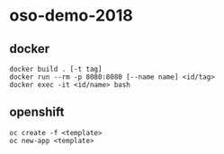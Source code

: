 # oso-demo-2018

## docker

```
docker build . [-t tag]
docker run --rm -p 8080:8080 [--name name] <id/tag>
docker exec -it <id/name> bash
```

## openshift

```
oc create -f <template>
oc new-app <template>
```